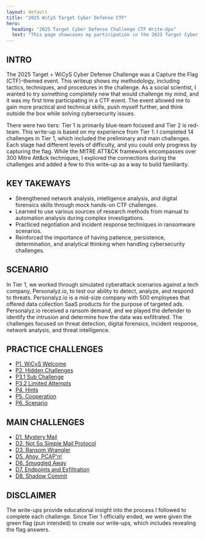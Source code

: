 ```yaml
---
layout: default
title: "2025 WiCyS Target Cyber Defense CTF"
hero:
  heading: "2025 Target Cyber Defense Challenge CTF Write-Ups"
  text: "This page showcases my participation in the 2025 Target Cyber Defense CTF Challenge hosted by WiCyS, which ran from July 1 through August 14, 2025."
---
```


## INTRO

The 2025 Target + WiCyS Cyber Defense Challenge was a Capture the Flag (CTF)-themed event. This writeup shows my methodology, including tactics, techniques, and procedures in the challenge. As a social scientist, I wanted to try something completely new that would challenge my mind, and it was my first time participating in a CTF event. The event allowed me to gain more practical and technical skills, push myself further, and think outside the box while solving cybersecurity issues.

There were two tiers: Tier 1 is primarily blue-team focused and Tier 2 is red-team. This write-up is based on my experience from Tier 1. I completed 14 challenges in Tier 1, which included the preliminary and main challenges. Each stage had different levels of difficulty, and you could only progress by capturing the flag. While the MITRE ATT&CK framework encompasses over 300 Mitre Att&ck techniques, I explored the connections during the challenges and added a few to this write-up as a way to build familiarity.

## KEY TAKEWAYS

- Strengthened network analysis, intelligence analysis, and digital forensics skills through mock hands-on CTF challenges.
- Learned to use various sources of research methods from manual to automation analysis during complex investigations.
- Practiced negotiation and incident response techniques in ransomware scenarios.
- Reinforced the importance of having patience, persistence, determination, and analytical thinking when handling cybersecurity challenges.

## SCENARIO

In Tier 1, we worked through simulated cyberattack scenarios against a tech company, Personalyz.io, to test our ability to detect, analyze, and respond to threats. Personalyz.io is a mid-size company with 500 employees that offered data collection SaaS products for the purpose of targeted ads. Personalyz.io received a ransom demand, and we played the defender to identify the intrusion and determine how the data was exfiltrated. The challenges focused on threat detection, digital forensics, incident response, network analysis, and threat intelligence.

## PRACTICE CHALLENGES

- [P1. WiCyS Welcome](practice_challenges/p1-wicys-welcome.md)
- [P2. Hidden Challenges](practice_challenges/p2-hidden-challenges.md)
- [P3.1 Sub Challenge](practice_challenges/p3-1-sub-challenge.md)
- [P3.2 Limited Attempts](practice_challenges/p3-2-limited-attempts.md)
- [P4. Hints](practice_challenges/p4-hints.md)
- [P5. Cooperation](practice_challenges/p5-cooperation.md)
- [P6. Scenario](practice_challenges/p6-scenario.md)

## MAIN CHALLENGES

- [D1. Mystery Mail](main_challenges/d1-mystery-mail.md)
- [D2. Not So Simple Mail Protocol](main_challenges/d2-not-so-simple-mail-protocol.md)
- [D3. Ransom Wrangler](main_challenges/d3-ransom-wrangler.md)
- [D5. Ahoy, PCAP'n!](main_challenges/d5-ahoy-pcapn.md)
- [D6. Smuggled Away](main_challenges/d6-smuggled-away.md)
- [D7. Endpoints and Exfiltration](main_challenges/d7-endpoints-exfiltration.md)
- [D8. Shadow Commit](main_challenges/d8-shadow-commit.md)

## DISCLAIMER 

The write-ups provide educational insight into the process I followed to complete each challenge. Since Tier 1 officially ended, we were given the green flag (pun intended) to create our write-ups, which includes revealing the flag answers.
